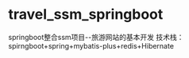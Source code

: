 # travel_ssm_springboot
springboot整合ssm项目--旅游网站的基本开发
技术栈：
spirngboot+spring+mybatis-plus+redis+Hibernate
